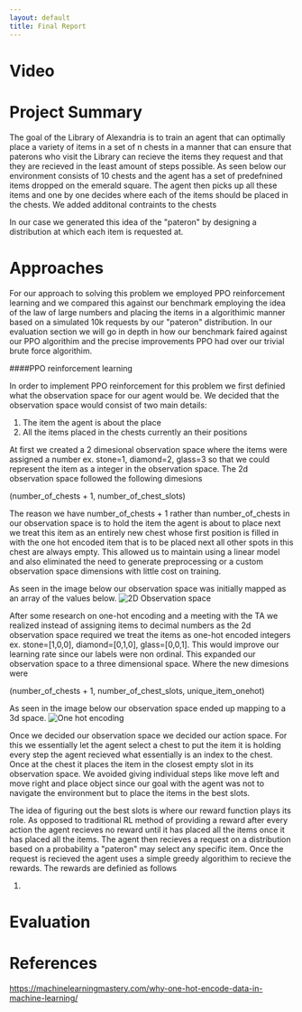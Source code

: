 ```yaml
---
layout: default
title: Final Report
---
```


# Video

# Project Summary
The goal of the Library of Alexandria is to train an agent that can optimally place a variety of items in a set of n chests in a manner that can ensure that paterons who visit the Library can recieve the items they request and that they are recieved in the least amount of steps possible. As seen below our environment consists of 10 chests and the agent has a set of predefnined items dropped on the emerald square. The agent then picks up all these items and one by one decides where each of the items should be placed in the chests. We added additonal contraints to the chests 

In our case we generated this idea of the "pateron" by designing a distribution at which each item is requested at. 
# Approaches
For our approach to solving this problem we employed PPO reinforcement learning and we compared this against our benchmark employing the idea of the law of large numbers and placing the items in a algorithimic manner based on a simulated 10k requests by our "pateron" distribution. In our evaluation section we will go in depth in how our benchmark faired against our PPO algorithim and the precise improvements PPO had over our trivial brute force algorithim. 

####PPO reinforcement learning

In order to implement PPO reinforcement for this problem we first definied what the observation space for our agent would be. We decided that the observation space would consist of two main details:

1. The item the agent is about the place
2. All the items placed in the chests currently an their positions

At first we created a 2 dimesional observation space where the items were assigned a number ex. stone=1, diamond=2, glass=3 so that we could represent the item as a integer in the observation space. The 2d observation space followed the following dimesions

(number_of_chests + 1, number_of_chest_slots) 

The reason we have number_of_chests + 1 rather than number_of_chests in our observation space is to hold the item the agent is about to place next we treat this item as an entirely new chest whose first position is filled in with the one hot encoded item that is to be placed next all other spots in this chest are always empty. This allowed us to maintain using a linear model and also eliminated the need to generate preprocessing or a custom observation space dimensions with little cost on training.

As seen in the image below our observation space was initially mapped as an array of the values below.
![2D Observation space](https://github.com/burwinliu/LibraryOfAlexandria/blob/main/docs/static/2d_observation.png)

After some research on one-hot encoding and a meeting with the TA we realized instead of assigning items to decimal numbers as the 2d observation space required we treat the items as one-hot encoded integers ex. stone=[1,0,0], diamond=[0,1,0], glass=[0,0,1]. This would improve our learning rate since our labels were non ordinal. This expanded our observation space to a three dimensional space. Where the new dimesions were

(number_of_chests + 1, number_of_chest_slots, unique_item_onehot) 

As seen in the image below our observation space ended up mapping to a 3d space.
![One hot encoding](https://github.com/burwinliu/LibraryOfAlexandria/blob/main/docs/static/one_hot_observation.png)


Once we decided our observation space we decided our action space. For this we essentially let the agent select a chest to put the item it is holding every step the agent recieved what essentially is an index to the chest. Once at the chest it places the item in the closest empty slot in its observation space. We avoided giving individual steps like move left and move right and place object since our goal with the agent was not to navigate the environment but to place the items in the best slots.

The idea of figuring out the best slots is where our reward function plays its role. As opposed to traditional RL method of providing a reward after every action the agent recieves no reward until it has placed all the items once it has placed all the items. The agent then recieves a request on a distribution based on a probability a "pateron" may select any specific item. Once the request is recieved the agent uses a simple greedy algorithim to recieve the rewards. The rewards are definied as follows

1. 



 
# Evaluation

# References

https://machinelearningmastery.com/why-one-hot-encode-data-in-machine-learning/
